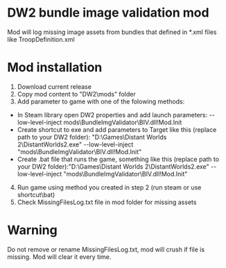 # **DW2 bundle image validation mod**

Mod will log missing image assets from bundles that defined in *.xml files like TroopDefinition.xml

# **Mod installation**

1. Download current release
2. Copy mod content to "DW2\mods\" folder
3. Add parameter to game with one of the folowing methods:
  - In Steam library open DW2 properties and add launch parameters: --low-level-inject mods\BundleImgValidator\BIV.dll!Mod.Init
  - Create shortcut to exe and add parameters to Target like this (replace path to your DW2 folder): "D:\Games\Distant Worlds 2\DistantWorlds2.exe" --low-level-inject "mods\BundleImgValidator\BIV.dll!Mod.Init"
  - Create .bat file that runs the game, something like this (replace path to your DW2 folder):"D:\Games\Distant Worlds 2\DistantWorlds2.exe" --low-level-inject "mods\BundleImgValidator\BIV.dll!Mod.Init"
4. Run game using method you created in step 2 (run steam or use shortcut\bat)
5. Check MissingFilesLog.txt file in mod folder for missing assets

# Warning
Do not remove or rename MissingFilesLog.txt, mod will crush if file is missing. Mod will clear it every time.
